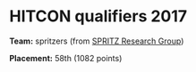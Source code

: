 # HITCON qualifiers 2017

**Team:** spritzers (from [SPRITZ Research Group](http://spritz.math.unipd.it/))

**Placement:** 58th (1082 points)
